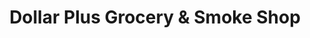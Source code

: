 ---
title: "Dollar Plus Grocery & Smoke Shop"
url: /wichita/dollar-plus-grocery-and-smoke-shop-north-grove-avenue/
shop: tobacco
---